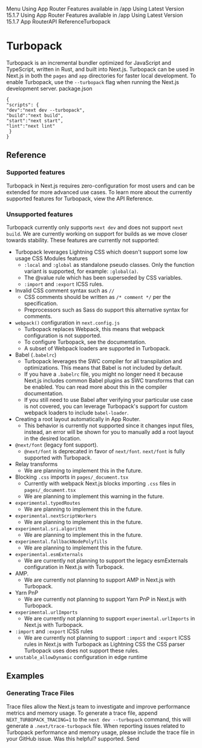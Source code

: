 Menu
Using App Router
Features available in /app
Using Latest Version
15.1.7
Using App Router
Features available in /app
Using Latest Version
15.1.7
App RouterAPI ReferenceTurbopack
# Turbopack
Turbopack is an incremental bundler optimized for JavaScript and TypeScript, written in Rust, and built into Next.js. Turbopack can be used in Next.js in both the `pages` and `app` directories for faster local development.
To enable Turbopack, use the `--turbopack` flag when running the Next.js development server.
package.json
```
{
"scripts": {
"dev":"next dev --turbopack",
"build":"next build",
"start":"next start",
"lint":"next lint"
 }
}
```

## Reference
### Supported features
Turbopack in Next.js requires zero-configuration for most users and can be extended for more advanced use cases. To learn more about the currently supported features for Turbopack, view the API Reference.
### Unsupported features
Turbopack currently only supports `next dev` and does not support `next build`. We are currently working on support for builds as we move closer towards stability.
These features are currently not supported:
  * Turbopack leverages Lightning CSS which doesn't support some low usage CSS Modules features 
    * `:local` and `:global` as standalone pseudo classes. Only the function variant is supported, for example: `:global(a)`.
    * The @value rule which has been superseded by CSS variables.
    * `:import` and `:export` ICSS rules.
  * Invalid CSS comment syntax such as `//`
    * CSS comments should be written as `/* comment */` per the specification.
    * Preprocessors such as Sass do support this alternative syntax for comments.
  * `webpack()` configuration in `next.config.js`
    * Turbopack replaces Webpack, this means that webpack configuration is not supported.
    * To configure Turbopack, see the documentation.
    * A subset of Webpack loaders are supported in Turbopack.
  * Babel (`.babelrc`) 
    * Turbopack leverages the SWC compiler for all transpilation and optimizations. This means that Babel is not included by default.
    * If you have a `.babelrc` file, you might no longer need it because Next.js includes common Babel plugins as SWC transforms that can be enabled. You can read more about this in the compiler documentation.
    * If you still need to use Babel after verifying your particular use case is not covered, you can leverage Turbopack's support for custom webpack loaders to include `babel-loader`.
  * Creating a root layout automatically in App Router. 
    * This behavior is currently not supported since it changes input files, instead, an error will be shown for you to manually add a root layout in the desired location.
  * `@next/font` (legacy font support). 
    * `@next/font` is deprecated in favor of `next/font`. `next/font` is fully supported with Turbopack.
  * Relay transforms
    * We are planning to implement this in the future.
  * Blocking `.css` imports in `pages/_document.tsx`
    * Currently with webpack Next.js blocks importing `.css` files in `pages/_document.tsx`
    * We are planning to implement this warning in the future.
  * `experimental.typedRoutes`
    * We are planning to implement this in the future.
  * `experimental.nextScriptWorkers`
    * We are planning to implement this in the future.
  * `experimental.sri.algorithm`
    * We are planning to implement this in the future.
  * `experimental.fallbackNodePolyfills`
    * We are planning to implement this in the future.
  * `experimental.esmExternals`
    * We are currently not planning to support the legacy esmExternals configuration in Next.js with Turbopack.
  * AMP. 
    * We are currently not planning to support AMP in Next.js with Turbopack.
  * Yarn PnP 
    * We are currently not planning to support Yarn PnP in Next.js with Turbopack.
  * `experimental.urlImports`
    * We are currently not planning to support `experimental.urlImports` in Next.js with Turbopack.
  * `:import` and `:export` ICSS rules
    * We are currently not planning to support `:import` and `:export` ICSS rules in Next.js with Turbopack as Lightning CSS the CSS parser Turbopack uses does not support these rules.
  * `unstable_allowDynamic` configuration in edge runtime


## Examples
### Generating Trace Files
Trace files allow the Next.js team to investigate and improve performance metrics and memory usage. To generate a trace file, append `NEXT_TURBOPACK_TRACING=1` to the `next dev --turbopack` command, this will generate a `.next/trace-turbopack` file.
When reporting issues related to Turbopack performance and memory usage, please include the trace file in your GitHub issue.
Was this helpful?
supported.
Send
